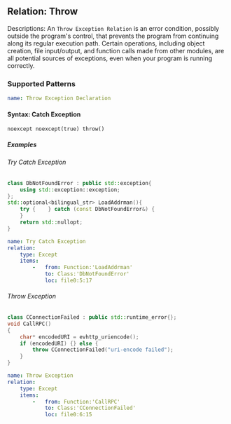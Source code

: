 ## Relation: Throw

Descriptions: An `Throw Exception Relation` is an error condition, possibly outside the program's control, that prevents the program from continuing along its regular execution path. Certain operations, including object creation, file input/output, and function calls made from other modules, are all potential sources of exceptions, even when your program is running correctly.

### Supported Patterns

```yaml
name: Throw Exception Declaration
```
#### Syntax: Catch Exception

```text
noexcept noexcept(true) throw()
```

##### Examples

###### Try Catch Exception
```CPP
class DbNotFoundError : public std::exception{
    using std::exception::exception;
};
std::optional<bilingual_str> LoadAddrman(){
    try {    } catch (const DbNotFoundError&) {
    } 
    return std::nullopt;
}
```

```yaml
name: Try Catch Exception
relation:
    type: Except
    items:
        -   from: Function:'LoadAddrman'
            to: Class:'DbNotFoundError'
            loc: file0:5:17
```

###### Throw Exception
```CPP
class CConnectionFailed : public std::runtime_error{};
void CallRPC()
{
    char* encodedURI = evhttp_uriencode();
    if (encodedURI) {} else {
        throw CConnectionFailed("uri-encode failed");
    }
}
```

```yaml
name: Throw Exception
relation:
    type: Except
    items:
        -   from: Function:'CallRPC'
            to: Class:'CConnectionFailed'
            loc: file0:6:15
```
